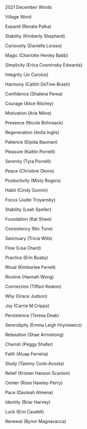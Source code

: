 2021 December Words

Village Word: 

Expand (Renata Palka)

Stability (Kimberly Shepherd)

Curiousity (Danielle Loraso)

Magic (Charlotte Henley Babb)

Simplicity (Erica Cosminsky Edwards)

Integrity (Jo Carolus)

Harmony (Caitlin DeTine-Brash)

Confidence (Shalena Perea)

Courage (Alice Ritchey)

Motivation (Arie Milne)

Presence (Nicole Bohnsack)

Regeneration (Anita Inglis)

Patience (Elpida Bauman)

Pleasure (Kaitlin Porrelli)

Serenity (Tyra Porrelli)

Peace (Christine Okoro)

Productivity (Misty Rogers)

Habit (Cindy Gunnin)

Focus (Judie Troyansky)

Stability (Leah Speller)

Foundation (Kat Shaw)

Consistency (Nic Tune)

Sanctuary (Tricia Wills)

Flow (Lisa Chard)

Practice (Erin Busby)

Ritual (Kimberlee Ferrell)

Routine (Hannah Wong)

Connection (Tiffani Keaton)

Why (Grace Judson)

Joy (Carrie M Cripps)

Persistence (Teresa Deak)

Serendipity (Emma Leigh Hryniewicz)

Relaxation (Shae Armstrong)

Cherish (Peggy Shafer)

Faith (Aluap Ferreira)

Study (Tammy Cook-Acosta)

Relief (Kristen Hanson Scanlon)

Center (Rose Hawley-Perry)

Pace (Dauleah Almena)

Identity (Briar Harvey)

Luck (Erin Caudell)

Renewal (Byron Magnavacca)
